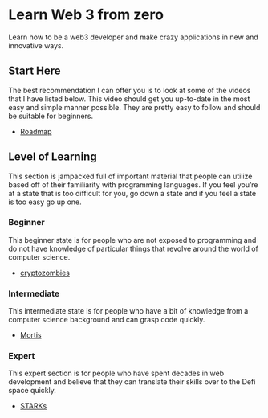 # Learn Web 3 from zero
Learn how to be a web3 developer and make crazy applications in new and innovative ways.

## Start Here
The best recommendation I can offer you is to look at some of the videos that I have listed below. This video should get you up-to-date in the most easy and simple manner possible. They are pretty easy to follow and should be suitable for beginners.
* [Roadmap](https://youtu.be/P87pLayUD8c)

## Level of Learning
This section is jampacked full of important material that people can utilize based off of their familiarity with programming languages. If you feel you’re at a state that is too difficult for you, go down a state and if you feel a state is too easy go up one.

### Beginner
This beginner state is for people who are not exposed to programming and do not have knowledge of particular things that revolve around the world of computer science.
* [cryptozombies](https://cryptozombies.io)

### Intermediate
This intermediate state is for people who have a bit of knowledge from a computer science background and can grasp code quickly.
* [Mortis](https://www.youtube.com/watch?v=Wn_Kb3MR_cU&t=698s)

### Expert
This expert section is for people who have spent decades in web development and believe that they can translate their skills over to the Defi space quickly.
* [STARKs](https://killari.medium.com/starks-verifying-a-complex-auto-battler-calculation-on-ethereum-d8698f29808d)



